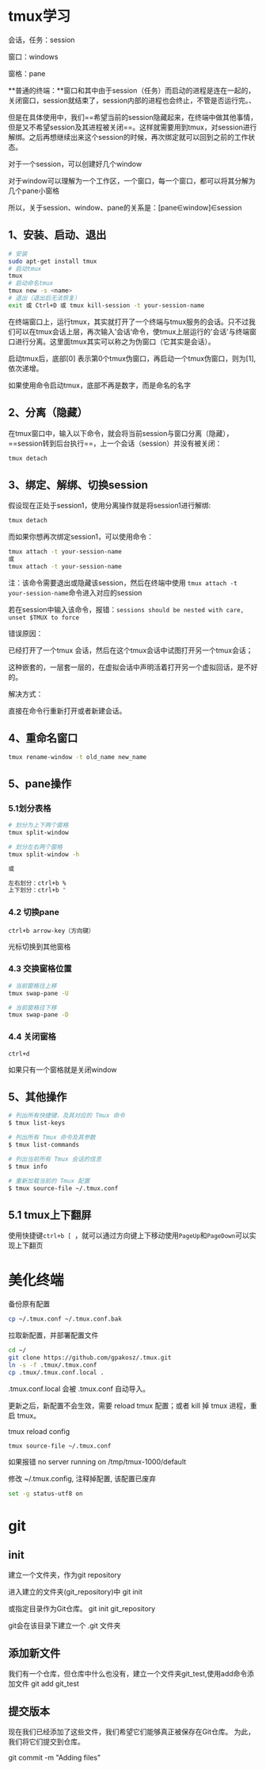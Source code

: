 # tmux学习

会话，任务：session

窗口：windows

窗格：pane

**普通的终端：**窗口和其中由于session（任务）而启动的进程是连在一起的，关闭窗口，session就结束了，session内部的进程也会终止，不管是否运行完。、

但是在具体使用中，我们==希望当前的session隐藏起来，在终端中做其他事情，但是又不希望session及其进程被关闭==。这样就需要用到tmux，对session进行解绑。之后再想继续出来这个session的时候，再次绑定就可以回到之前的工作状态。

对于一个session，可以创建好几个window

对于window可以理解为一个工作区，一个窗口，每一个窗口，都可以将其分解为几个pane小窗格

所以，关于session、window、pane的关系是：[pane∈window]∈session

## 1、安装、启动、退出

```bash
# 安装
sudo apt-get install tmux
# 启动tmux
tmux
# 启动命名tmux
tmux new -s <name>
# 退出（退出后无法恢复）
exit 或 Ctrl+D 或 tmux kill-session -t your-session-name
```

在终端窗口上，运行tmux，其实就打开了一个终端与tmux服务的会话。只不过我们可以在tmux会话上层，再次输入’会话‘命令，使tmux上层运行的'会话'与终端窗口进行分离。这里面tmux其实可以称之为伪窗口（它其实是会话）。

启动tmux后，底部[0] 表示第0个tmux伪窗口，再启动一个tmux伪窗口，则为[1],依次递增。

如果使用命令启动tmux，底部不再是数字，而是命名的名字

## 2、分离（隐藏）

在tmux窗口中，输入以下命令，就会将当前session与窗口分离（隐藏），==session转到后台执行==，上一个会话（session）并没有被关闭：

```bash
tmux detach
```

## 3、绑定、解绑、切换session

假设现在正处于session1，使用分离操作就是将session1进行解绑:

```bash
tmux detach
```

而如果你想再次绑定session1，可以使用命令：

```bash
tmux attach -t your-session-name
或
tmux attach -t your-session-name
```

注：该命令需要退出或隐藏该session，然后在终端中使用 `tmux attach -t your-session-name`命令进入对应的session

若在session中输入该命令，报错：`sessions should be nested with care, unset $TMUX to force`

错误原因：

已经打开了一个tmux 会话，然后在这个tmux会话中试图打开另一个tmux会话；

这种嵌套的，一层套一层的，在虚拟会话中声明活着打开另一个虚拟回话，是不好的。

解决方式：

直接在命令行重新打开或者新建会话。

## 4、重命名窗口

```bash
tmux rename-window -t old_name new_name
```

## 5、pane操作

### 5.1划分表格

```bash
# 划分为上下两个窗格
tmux split-window

# 划分左右两个窗格
tmux split-window -h

或

左右划分：ctrl+b %
上下划分：ctrl+b "
```

### 4.2 切换pane

```
ctrl+b arrow-key（方向键）
```

光标切换到其他窗格

### 4.3 交换窗格位置

```bash
# 当前窗格往上移
tmux swap-pane -U

# 当前窗格往下移
tmux swap-pane -D
```

### 4.4 关闭窗格

```
ctrl+d
```

如果只有一个窗格就是关闭window

## 5、其他操作

```bash
# 列出所有快捷键，及其对应的 Tmux 命令
$ tmux list-keys

# 列出所有 Tmux 命令及其参数
$ tmux list-commands

# 列出当前所有 Tmux 会话的信息
$ tmux info

# 重新加载当前的 Tmux 配置
$ tmux source-file ~/.tmux.conf
```

## 5.1 tmux上下翻屏

使用快捷键`ctrl+b [ `，就可以通过方向键上下移动使用`PageUp`和`PageDown`可以实现上下翻页



# 美化终端

备份原有配置
```bash
cp ~/.tmux.conf ~/.tmux.conf.bak
```

拉取新配置，并部署配置文件
```bash
cd ~/
git clone https://github.com/gpakosz/.tmux.git
ln -s -f .tmux/.tmux.conf
cp .tmux/.tmux.conf.local .
```
.tmux.conf.local 会被 .tmux.conf 自动导入。

更新之后，新配置不会生效，需要 reload tmux 配置；或者 kill 掉 tmux 进程，重启 tmux。

tmux reload config
```bash
tmux source-file ~/.tmux.conf
```
如果报错 no server running on /tmp/tmux-1000/default

修改 ~/.tmux.config, 注释掉配置, 该配置已废弃
```bash
set -g status-utf8 on 
```

# git

## init
建立一个文件夹，作为git repository

进入建立的文件夹(git_repository)中
git init

或指定目录作为Git仓库。
git init git_repository

git会在该目录下建立一个 .git 文件夹

## 添加新文件

我们有一个仓库，但仓库中什么也没有，建立一个文件夹git_test,使用add命令添加文件
git add git_test

## 提交版本

现在我们已经添加了这些文件，我们希望它们能够真正被保存在Git仓库。
为此，我们将它们提交到仓库。

git commit -m "Adding files"